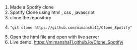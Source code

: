 1. Made a Spotify clone 
2. Spotify Clone using html , css , javascript
3. clone the repository
4.     "git clone https://github.com/mimansha11/Clone_Spotify"
5. Open the html file and open with live server
6. Live demo:   https://mimansha11.github.io/Clone_Spotify/
